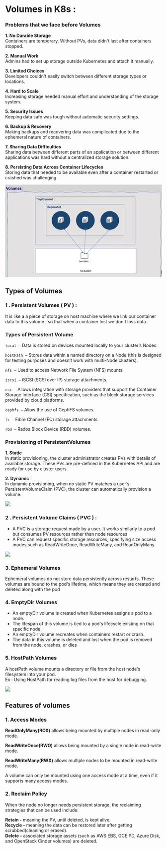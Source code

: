 # Volumes in K8s : 
### Problems that we face before Volumes 
__1. No Durable Storage__  
Containers are temporary. Without PVs, data didn't last after containers stopped.  


__2. Manual Work__  
Admins had to set up storage outside Kubernetes and attach it manually.  

__3. Limited Choices__  
Developers couldn't easily switch between different storage types or locations.    

__4. Hard to Scale__  
Increasing storage needed manual effort and understanding of the storage system.   

__5. Security Issues__  
Keeping data safe was tough without automatic security settings.   

__6. Backup & Recovery__  
Making backups and recovering data was complicated due to the ephemeral nature of containers.  

__7. Sharing Data Difficulties__  
Sharing data between different parts of an application or between different applications was hard without a centralized storage solution.  

__8. Persisting Data Across Container Lifecycles__  
Storing data that needed to be available even after a container restarted or crashed was challenging.  

![](/images/volumes.png)  


## Types of Volumes
### 1 . Persistent Volumes ( PV ) :  
 It is like a a piece of storage on host machine where we link our container data to  this volume , so that when a container lost we don't loss data .   
 ###  Types of Persistent Volume


`local –` Data is stored on devices mounted locally to your cluster’s Nodes.  

`hostPath –`  Stores data within a named directory on a Node (this is designed for testing purposes and doesn’t work with multi-Node clusters).  

`nfs –` Used to access Network File System (NFS) mounts.  

`iscsi –` iSCSI (SCSI over IP) storage attachments.  

`csi –` Allows integration with storage providers that support the Container Storage Interface (CSI) specification, such as the block storage services provided by cloud platforms.  

`cephfs –` Allow the use of CephFS volumes.  

`fc –` Fibre Channel (FC) storage attachments.  

`rbd –` Rados Block Device (RBD) volumes.  

### Provisioning of PersistentVolumes

__1. Static__  
In static provisioning, the cluster administrator creates PVs with details of available storage. These PVs are pre-defined in the Kubernetes API and are ready for use by cluster users.

__2. Dynamic__  
In dynamic provisioning, when no static PV matches a user’s PersistentVolumeClaim (PVC), the cluster can automatically provision a volume.   

![](https://www.researchgate.net/publication/368281482/figure/fig4/AS:11431281117874688@1675566270775/PV-and-PVC-relationship-diagram.png
)

 ### 2 . Persistent Volume Claims ( PVC ) : 
 - A PVC is a storage request made by a user. It works similarly to a pod but consumes PV resources rather than node resources  
 -  A PVC can request specific storage resources, specifying size access modes such as ReadWriteOnce, ReadWriteMany, and ReadOnlyMany.


 ![](https://miro.medium.com/v2/resize:fit:877/1*hYuhPT326a55b4Vf7LkJJQ.png)  

 ### 3. Ephemeral Volumes  
Ephemeral volumes do not store data persistently across restarts. These volumes are bound to the pod's lifetime, which means they are created and deleted along with the pod  

### 4. EmptyDir Volumes  
- An emptyDir volume is created when Kubernetes assigns a pod to a node.   
- The lifespan of this volume is tied to a pod's lifecycle existing on that specific node.  
-  An emptyDir volume recreates when containers restart or crash.  
-  The data in this volume is deleted and lost when the pod is removed from the node, crashes, or dies  
  

### 5. HostPath Volumes  
A hostPath volume mounts a directory or file from the host node's filesystem into your pod.  
Ex : Using HostPath for reading log files from the host for debugging.  

![](https://miro.medium.com/v2/resize:fit:799/1*34_SfcEcC9guWzfQkEtbpQ.png)  

## Features of volumes

### 1. Access Modes
__ReadOnlyMany(ROX)__ allows being mounted by multiple nodes in read-only mode.  

__ReadWriteOnce(RWO)__ allows being mounted by a single node in read-write mode.  

__ReadWriteMany(RWX)__ allows multiple nodes to be mounted in read-write mode.  

A volume can only be mounted using one access mode at a time, even if it supports many access modes.


### 2. Reclaim Policy
When the node no longer needs persistent storage, the reclaiming strategies that can be used include:

__Retain -__ meaning the PV, until deleted, is kept alive.  
__Recycle -__ meaning the data can be restored later after getting scrubbed(cleaning or erased).  
__Delete -__ associated storage assets (such as AWS EBS, GCE PD, Azure Disk, and OpenStack Cinder volumes) are deleted.   



